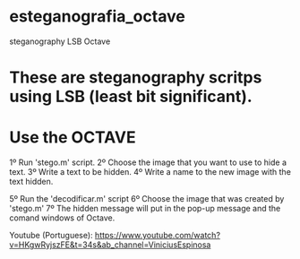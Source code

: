 # esteganografia_octave
steganography LSB Octave

# These are steganography scritps using LSB (least bit significant). 

# Use the OCTAVE

  1º Run 'stego.m' script.
  2º Choose the image that you want to use to hide a text.
  3º Write a text to be hidden.
  4º Write a name to the new image with the text hidden.
  
  5º Run the 'decodificar.m' script
  6º Choose the image that was created by 'stego.m'
  7º The hidden message will put in the pop-up message and the comand windows of Octave.
  
  Youtube (Portuguese): https://www.youtube.com/watch?v=HKgwRyjszFE&t=34s&ab_channel=ViniciusEspinosa
